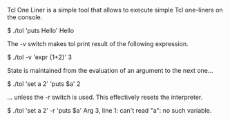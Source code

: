 Tcl One Liner is a simple tool that allows to execute simple Tcl
one-liners on the console.

$ ./tol 'puts Hello'
Hello

The -v switch makes tol print result of the following expression.

$ ./tol -v 'expr {1+2}'
3

State is maintained from the evaluation of an argument to the next one...

$ ./tol 'set a 2' 'puts $a'
2

... unless the -r switch is used. This effectively resets the interpreter.

$ ./tol 'set a 2' -r 'puts $a'
Arg 3, line 1: can't read "a": no such variable.
